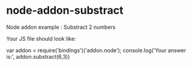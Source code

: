 # node-addon-substract
Node addon example : Substract 2 numbers

Your JS file should look like: 

var addon = require('bindings')('addon.node');
console.log('Your answer is:', addon.substract(6,3))
